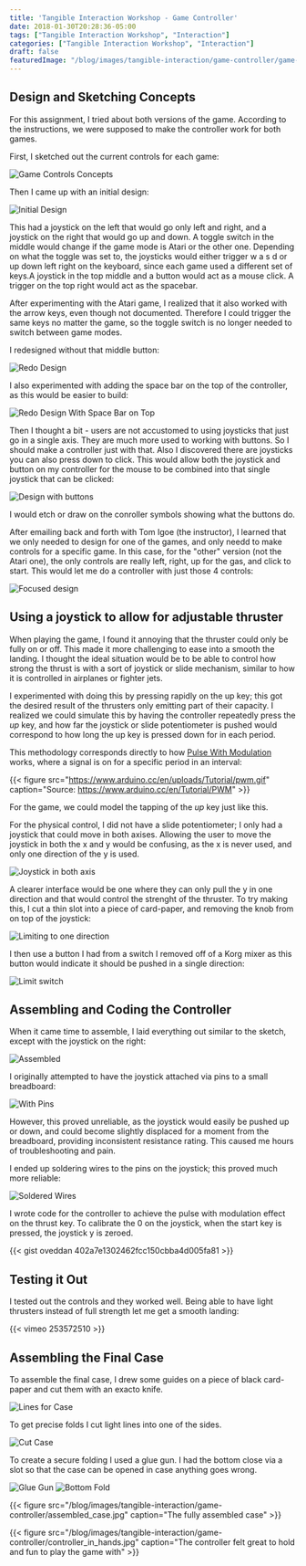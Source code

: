 ```yaml
---
title: 'Tangible Interaction Workshop - Game Controller'
date: 2018-01-30T20:28:36-05:00
tags: ["Tangible Interaction Workshop", "Interaction"]
categories: ["Tangible Interaction Workshop", "Interaction"]
draft: false
featuredImage: "/blog/images/tangible-interaction/game-controller/game-controller-featured.png"
---
```


## Design and Sketching Concepts

For this assignment, I tried about both versions of the game.  According to the instructions,
we were supposed to make the controller work for both games.

First,  I sketched out the current controls for each game:

![Game Controls Concepts](/blog/images/tangible-interaction/game-controller/game_elements_sketch.jpg)

Then I came up with an initial design:

![Initial Design](/blog/images/tangible-interaction/game-controller/initial_design.png)

This had a joystick on the left that would go only left and right, and a joystick on the right that would go up and down.
A toggle switch in the middle would change if the game mode is Atari or the other one.  Depending on what
the toggle was set to, the joysticks would either trigger w a s d or up down left right on the keyboard, since each
game used a different set of keys.A joystick in the top middle and a button would act as a mouse click.
A trigger on the top right would act as the spacebar.

After experimenting with the Atari game, I realized that it also worked with the arrow keys, even though not documented.  Therefore
I could trigger the same keys no matter the game, so the toggle switch is no longer needed to switch between game modes.

I redesigned without that middle button:


![Redo Design](/blog/images/tangible-interaction/game-controller/redo_design_1.png)

I also experimented with adding the space bar on the top of the controller, as this would be easier to build:

![Redo Design With Space Bar on Top](/blog/images/tangible-interaction/game-controller/redo_design_2.png)

Then I thought a bit - users are not accustomed to using joysticks that just go in a single axis.  They are much more used
to working with buttons.  So I should make a controller just with that.  Also I discovered there are joysticks you can also press
down to click.  This would allow both the joystick and button on my controller for the mouse to be combined into that single joystick
that can be clicked:

![Design with buttons](/blog/images/tangible-interaction/game-controller/redo_design_2.png)

I would etch or draw on the conroller symbols showing what the buttons do.

After emailing back and forth with Tom Igoe (the instructor), I learned that we only needed to design for one of the games, and only
needd to make controls for a specific game.  In this case, for the "other" version (not the Atari one), the only controls are
really left, right, up for the gas, and click to start. This would let me do a controller with just those 4 controls:

![Focused design](/blog/images/tangible-interaction/game-controller/focused_design.jpg)

## Using a joystick to allow for adjustable thruster
When playing the game, I found it annoying that the thruster could only be fully on or off.  This made
it more challenging to ease into a smooth the landing.  I thought the ideal
situation would be to be able to control how strong the thrust is with a sort of joystick or slide mechanism,
similar to how it is controlled in airplanes or fighter jets.

I experimented with doing this by pressing rapidly on the up key; this got the desired result of the thrusters only
emitting part of their capacity.  I realized we could simulate this by having the controller repeatedly press the *up* key, and 
how far the joystick or slide potentiometer is pushed would correspond to how long the up key is pressed down for in each period.

This methodology corresponds directly to how [Pulse With Modulation](https://www.arduino.cc/en/Tutorial/PWM) works, 
where a signal is on for a specific period in an interval:

{{< figure src="https://www.arduino.cc/en/uploads/Tutorial/pwm.gif" caption="Source: https://www.arduino.cc/en/Tutorial/PWM" >}}

For the game, we could model the tapping of the *up* key just like this.

For the physical control, I did not have a slide potentiometer; I only had a joystick that could move in both axises.  Allowing
the user to move the joystick in both the x and y would be confusing, as the x is never used, and only one direction of the y is used.

![Joystick in both axis](/blog/images/tangible-interaction/game-controller/joystick.jpg)

A clearer interface would be one where they can only pull the y in one direction and that would control the strenght of the thruster.
To try making this, I cut a thin slot into a piece of card-paper, and removing the knob from on top of the joystick:

![Limiting to one direction](/blog/images/tangible-interaction/game-controller/limiting_joystick_axis.jpg)

I then use a button I had from a switch I removed off of a Korg mixer as this button would indicate it should be pushed in a single direction:

![Limit switch](/blog/images/tangible-interaction/game-controller/limit_switch.gif)

## Assembling and Coding the Controller

When it came time to assemble, I laid everything out similar to the sketch, except with the joystick on the right:

![Assembled](/blog/images/tangible-interaction/game-controller/assembled_on_breadboard.jpg)

I originally attempted to have the joystick attached via pins to a small breadboard:

![With Pins](/blog/images/tangible-interaction/game-controller/joystick_on_breadboard.jpg)

However, this proved unreliable, as the joystick would easily be pushed up or down, and could become slightly displaced
for a moment from the breadboard, providing inconsistent resistance rating. This caused me hours of troubleshooting and pain.

I ended up soldering wires to the pins on the joystick; this proved much more reliable:

![Soldered Wires](/blog/images/tangible-interaction/game-controller/soldered_pins.jpg)

I wrote code for the controller to achieve the pulse with modulation effect on the thrust key. To calibrate the 0 on the joystick,
when the start key is pressed, the joystick y is zeroed. 

{{< gist oveddan 402a7e1302462fcc150cbba4d005fa81 >}}

## Testing it Out

I tested out the controls and they worked well.  Being able to have light thrusters instead of full strength let me get a smooth
landing:

{{< vimeo 253572510 >}}

## Assembling the Final Case

To assemble the final case, I drew some guides on a piece of black card-paper and cut them with an exacto knife. 

![Lines for Case](/blog/images/tangible-interaction/game-controller/lines_for_case.jpg)

To get precise folds I cut light lines into one of the sides.

![Cut Case](/blog/images/tangible-interaction/game-controller/cut_case.jpg)

To create a secure folding I used a glue gun.  I had the bottom close via a slot so that
the case can be opened in case anything goes wrong.

![Glue Gun](/blog/images/tangible-interaction/game-controller/glue_gun.jpg)
![Bottom Fold](/blog/images/tangible-interaction/game-controller/bottom_fold.jpg)


{{< figure src="/blog/images/tangible-interaction/game-controller/assembled_case.jpg" caption="The fully assembled case" >}}

{{< figure src="/blog/images/tangible-interaction/game-controller/controller_in_hands.jpg" caption="The controller felt great to hold and fun to play the game with" >}}



